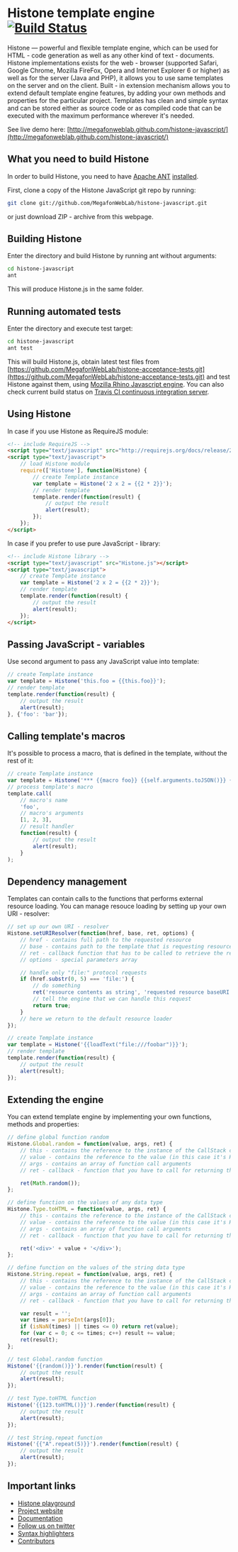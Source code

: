 Histone template engine [![Build Status](https://secure.travis-ci.org/MegafonWebLab/histone-javascript.png)](http://travis-ci.org/MegafonWebLab/histone-javascript)
==================

Histone — powerful and flexible template engine, which can be used for
HTML - code generation as well as any other kind of text - documents.
Histone implementations exists for the web - browser (supported Safari,
Google Chrome, Mozilla FireFox, Opera and Internet Explorer 6 or higher) as well as for the server
(Java and PHP), it allows you to use same templates on the server and on the
client. Built - in extension mechanism allows you to extend default template
engine features, by adding your own methods and properties for the particular
project. Templates has clean and simple syntax and can be stored either as
source code or as compiled code that can be executed with the maximum
performance wherever it's needed.

See live demo here:
[http://megafonweblab.github.com/histone-javascript/](http://megafonweblab.github.com/histone-javascript/)

What you need to build Histone
--------------------------------------

In order to build Histone, you need to have [Apache ANT](http://ant.apache.org)
[installed](http://ant.apache.org/manual/index.html).

First, clone a copy of the Histone JavaScript git repo by running:

```bash
git clone git://github.com/MegafonWebLab/histone-javascript.git
```

or just download ZIP - archive from this webpage.

Building Histone
--------------------------------------

Enter the directory and build Histone by running ant without arguments:

```bash
cd histone-javascript
ant
```

This will produce Histone.js in the same folder.

Running automated tests
--------------------------------------

Enter the directory and execute test target:

```bash
cd histone-javascript
ant test
```

This will build Histone.js, obtain latest test files from
[https://github.com/MegafonWebLab/histone-acceptance-tests.git](https://github.com/MegafonWebLab/histone-acceptance-tests.git)
and test Histone against them, using [Mozilla Rhino Javascript engine](https://developer.mozilla.org/en-US/docs/Rhino).
You can also check current build status on [Travis CI continuous integration server](https://travis-ci.org/#!/MegafonWebLab/histone-javascript).

Using Histone
--------------------------------------

In case if you use Histone as RequireJS module:

```html
<!-- include RequireJS -->
<script type="text/javascript" src="http://requirejs.org/docs/release/2.0.6/minified/require.js"></script>
<script type="text/javascript">
	// load Histone module
	require(['Histone'], function(Histone) {
		// create Template instance
		var template = Histone('2 x 2 = {{2 * 2}}');
		// render template
		template.render(function(result) {
			// output the result
			alert(result);
		});
	});
</script>
```

In case if you prefer to use pure JavaScript - library:

```html
<!-- include Histone library -->
<script type="text/javascript" src="Histone.js"></script>
<script type="text/javascript">
    // create Template instance
    var template = Histone('2 x 2 = {{2 * 2}}');
    // render template
    template.render(function(result) {
        // output the result
        alert(result);
    });
</script>
```

Passing JavaScript - variables
--------------------------------------

Use second argument to pass any JavaScript value into template:

```javascript
// create Template instance
var template = Histone('this.foo = {{this.foo}}');
// render template
template.render(function(result) {
    // output the result
    alert(result);
}, {'foo': 'bar'});
```

Calling template's macros
--------------------------------------

It's possible to process a macro, that is defined in the template,
without the rest of it:

```javascript
// create Template instance
var template = Histone('*** {{macro foo}} {{self.arguments.toJSON()}} {{/macro}} ***');
// process template's macro
template.call(
    // macro's name
    'foo',
    // macro's arguments
    [1, 2, 3],
    // result handler
    function(result) {
        // output the result
        alert(result);
    }
);
```

Dependency management
--------------------------------------

Templates can contain calls to the functions that performs external resource
loading. You can manage resouce loading by setting up your own URI - resolver:

```javascript
// set up our own URI - resolver
Histone.setURIResolver(function(href, base, ret, options) {
    // href - contains full path to the requested resource
    // base - contains path to the template that is requesting resource
    // ret - callback function that has to be called to retrieve the result
    // options - special parameters array

    // handle only "file:" protocol requests
    if (href.substr(0, 5) === 'file:') {
        // do something
        ret('resource contents as string', 'requested resource baseURI');
        // tell the engine that we can handle this request
        return true;
    }
    // here we return to the default resource loader
});

// create Template instance
var template = Histone('{{loadText("file:///foobar")}}');
// render template
template.render(function(result) {
    // output the result
    alert(result);
});
```

Extending the engine
--------------------------------------

You can extend template engine by implementing your own functions,
methods and properties:

```javascript
// define global function random
Histone.Global.random = function(value, args, ret) {
    // this - contains the reference to the instance of the CallStack class
    // value - contains the reference to the value (in this case it's Histone.Global object)
    // args - contains an array of function call arguments
    // ret - callback - function that you have to call for returning the result

    ret(Math.random());
};

// define function on the values of any data type
Histone.Type.toHTML = function(value, args, ret) {
    // this - contains the reference to the instance of the CallStack class
    // value - contains the reference to the value (in this case it's Histone.Global object)
    // args - contains an array of function call arguments
    // ret - callback - function that you have to call for returning the result

    ret('<div>' + value + '</div>');
};

// define function on the values of the string data type
Histone.String.repeat = function(value, args, ret) {
    // this - contains the reference to the instance of the CallStack class
    // value - contains the reference to the value (in this case it's Histone.Global object)
    // args - contains an array of function call arguments
    // ret - callback - function that you have to call for returning the result

    var result = '';
    var times = parseInt(args[0]);
    if (isNaN(times) || times <= 0) return ret(value);
    for (var c = 0; c <= times; c++) result += value;
    ret(result);
};

// test Global.random function
Histone('{{random()}}').render(function(result) {
    // output the result
    alert(result);
});

// test Type.toHTML function
Histone('{{123.toHTML()}}').render(function(result) {
    // output the result
    alert(result);
});

// test String.repeat function
Histone('{{"A".repeat(5)}}').render(function(result) {
    // output the result
    alert(result);
});
```

Important links
--------------------------------------

* [Histone playground](http://megafonweblab.github.com/histone-javascript/)
* [Project website](http://weblab.megafon.ru/histone/en/)
* [Documentation](http://weblab.megafon.ru/wiki/display/HistoneDocEN/Documentation)
* [Follow us on twitter](https://twitter.com/intent/follow?screen_name=MegafonWebLab)
* [Syntax highlighters](https://github.com/MegafonWebLab/histone-syntax-highlighting)
* [Contributors](http://weblab.megafon.ru/histone/en/contributors/#JavaScript)